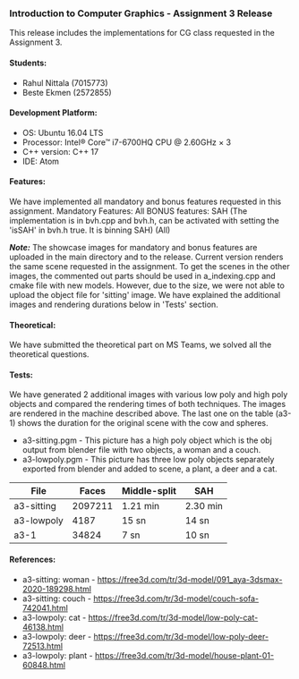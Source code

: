 ### Introduction to Computer Graphics - Assignment 3 Release

This release includes the implementations for CG class requested in the Assignment 3.

#### Students:

* Rahul Nittala (7015773)
* Beste Ekmen   (2572855)
           
#### Development Platform:

* OS: Ubuntu 16.04 LTS
* Processor: Intel® Core™ i7-6700HQ CPU @ 2.60GHz × 3
* C++ version: C++ 17 
* IDE: Atom

#### Features:
We have implemented all mandatory and bonus features requested in this assignment.
Mandatory Features: All
BONUS features: SAH (The implementation is in bvh.cpp and bvh.h, can be activated with setting the 'isSAH' in bvh.h true. It is binning SAH) (All)

***Note:*** The showcase images for mandatory and bonus features are uploaded in the main directory and to the release. Current version renders the same scene requested in the assignment. To get the scenes in the other images, the commented out parts should be used in a_indexing.cpp and cmake file with new models. However, due to the size, we were not able to upload the object file for 'sitting' image. We have explained the additional images and rendering durations below in 'Tests' section.

#### Theoretical:
We have submitted the theoretical part on MS Teams, we solved all the theoretical questions.

#### Tests:

We have generated 2 additional images with various low poly and high poly objects and compared the rendering times of both techniques. The images are rendered in the machine described above. The last one on the table (a3-1) shows the duration for the original scene with the cow and spheres.

* a3-sitting.pgm - This picture has a high poly object which is the obj output from blender file with two objects, a woman and a couch. 
* a3-lowpoly.pgm - This picture has three low poly objects separately exported from blender and added to scene, a plant, a deer and a cat.

| File | Faces | Middle-split | SAH |
| -------- | -------- | -------- | -------- |
| a3-sitting | 2097211 | 1.21 min | 2.30 min |
| a3-lowpoly | 4187 | 15 sn | 14 sn |
| a3-1 | 34824 | 7 sn | 10 sn |

#### References:
* a3-sitting: woman - https://free3d.com/tr/3d-model/091_aya-3dsmax-2020-189298.html
* a3-sitting: couch - https://free3d.com/tr/3d-model/couch-sofa-742041.html
* a3-lowpoly: cat - https://free3d.com/tr/3d-model/low-poly-cat-46138.html
* a3-lowpoly: deer - https://free3d.com/tr/3d-model/low-poly-deer-72513.html
* a3-lowpoly: plant - https://free3d.com/tr/3d-model/house-plant-01-60848.html